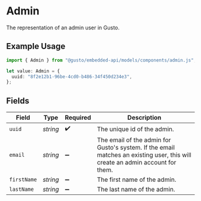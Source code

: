 # Admin

The representation of an admin user in Gusto.

## Example Usage

```typescript
import { Admin } from "@gusto/embedded-api/models/components/admin.js";

let value: Admin = {
  uuid: "8f2e12b1-96be-4cd0-b486-34f450d234e3",
};
```

## Fields

| Field                                                                                                                         | Type                                                                                                                          | Required                                                                                                                      | Description                                                                                                                   |
| ----------------------------------------------------------------------------------------------------------------------------- | ----------------------------------------------------------------------------------------------------------------------------- | ----------------------------------------------------------------------------------------------------------------------------- | ----------------------------------------------------------------------------------------------------------------------------- |
| `uuid`                                                                                                                        | *string*                                                                                                                      | :heavy_check_mark:                                                                                                            | The unique id of the admin.                                                                                                   |
| `email`                                                                                                                       | *string*                                                                                                                      | :heavy_minus_sign:                                                                                                            | The email of the admin for Gusto's system. If the email matches an existing user, this will create an admin account for them. |
| `firstName`                                                                                                                   | *string*                                                                                                                      | :heavy_minus_sign:                                                                                                            | The first name of the admin.                                                                                                  |
| `lastName`                                                                                                                    | *string*                                                                                                                      | :heavy_minus_sign:                                                                                                            | The last name of the admin.                                                                                                   |